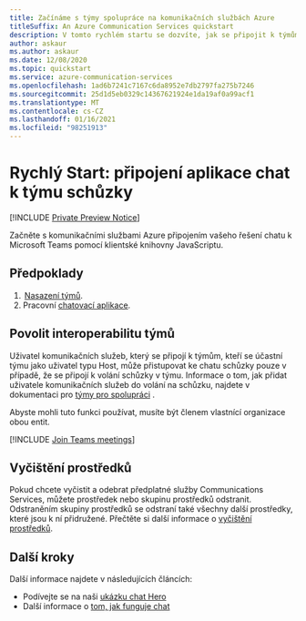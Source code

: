 ```yaml
---
title: Začínáme s týmy spolupráce na komunikačních službách Azure
titleSuffix: An Azure Communication Services quickstart
description: V tomto rychlém startu se dozvíte, jak se připojit k týmům na schůzce s klientskou knihovnou služby Azure Communications chat.
author: askaur
ms.author: askaur
ms.date: 12/08/2020
ms.topic: quickstart
ms.service: azure-communication-services
ms.openlocfilehash: 1ad6b7241c7167c6da8952e7db2797fa275b7246
ms.sourcegitcommit: 25d1d5eb0329c14367621924e1da19af0a99acf1
ms.translationtype: MT
ms.contentlocale: cs-CZ
ms.lasthandoff: 01/16/2021
ms.locfileid: "98251913"
---
```

# <a name="quickstart-join-your-chat-app-to-a-teams-meeting"></a>Rychlý Start: připojení aplikace chat k týmu schůzky

[!INCLUDE [Private Preview Notice](../../includes/private-preview-include.md)]

Začněte s komunikačními službami Azure připojením vašeho řešení chatu k Microsoft Teams pomocí klientské knihovny JavaScriptu. 

## <a name="prerequisites"></a>Předpoklady 

1.  [Nasazení týmů](https://docs.microsoft.com/deployoffice/teams-install). 
2. Pracovní [chatovací aplikace](./get-started.md). 

## <a name="enable-teams-interoperability"></a>Povolit interoperabilitu týmů 

Uživatel komunikačních služeb, který se připojí k týmům, kteří se účastní týmu jako uživatel typu Host, může přistupovat ke chatu schůzky pouze v případě, že se připojí k volání schůzky v týmu. Informace o tom, jak přidat uživatele komunikačních služeb do volání na schůzku, najdete v dokumentaci pro [týmy pro spolupráci](../voice-video-calling/get-started-teams-interop.md) .

Abyste mohli tuto funkci používat, musíte být členem vlastnící organizace obou entit.

[!INCLUDE [Join Teams meetings](./includes/meeting-interop-javascript.md)]

## <a name="clean-up-resources"></a>Vyčištění prostředků

Pokud chcete vyčistit a odebrat předplatné služby Communications Services, můžete prostředek nebo skupinu prostředků odstranit. Odstraněním skupiny prostředků se odstraní také všechny další prostředky, které jsou k ní přidružené. Přečtěte si další informace o [vyčištění prostředků](../create-communication-resource.md#clean-up-resources).

## <a name="next-steps"></a>Další kroky

Další informace najdete v následujících článcích:

- Podívejte se na naši [ukázku chat Hero](../../samples/chat-hero-sample.md)
- Další informace o [tom, jak funguje chat](../../concepts/chat/concepts.md)

